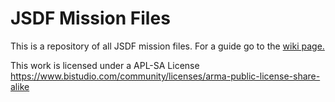 # JSDF Mission Files
This is a repository of all JSDF mission files. For a guide go to the [wiki page.](https://github.com/JoramD0/JSDF_Mission_Files/wiki/Getting-started)

This work is licensed under a APL-SA License https://www.bistudio.com/community/licenses/arma-public-license-share-alike
